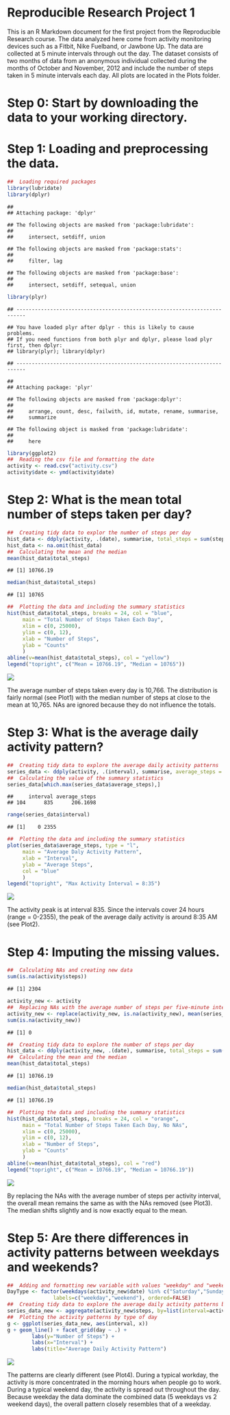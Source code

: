 # Reproducible Research Project 1

This is an R Markdown document for the first project from the Reproducible Research course. The data analyzed here come from activity monitoring devices such as a Fitbit, Nike Fuelband, or Jawbone Up. The data are collected at 5 minute intervals through out the day. The dataset consists of two months of data from an anonymous individual collected during the months of October and November, 2012 and include the number of steps taken in 5 minute intervals each day. All plots are located in the Plots folder.

# Step 0: Start by downloading the data to your working directory.

# Step 1: Loading and preprocessing the data.

```r
##  Loading required packages
library(lubridate)
library(dplyr)
```

```
## 
## Attaching package: 'dplyr'
```

```
## The following objects are masked from 'package:lubridate':
## 
##     intersect, setdiff, union
```

```
## The following objects are masked from 'package:stats':
## 
##     filter, lag
```

```
## The following objects are masked from 'package:base':
## 
##     intersect, setdiff, setequal, union
```

```r
library(plyr)
```

```
## -------------------------------------------------------------------------
```

```
## You have loaded plyr after dplyr - this is likely to cause problems.
## If you need functions from both plyr and dplyr, please load plyr first, then dplyr:
## library(plyr); library(dplyr)
```

```
## -------------------------------------------------------------------------
```

```
## 
## Attaching package: 'plyr'
```

```
## The following objects are masked from 'package:dplyr':
## 
##     arrange, count, desc, failwith, id, mutate, rename, summarise,
##     summarize
```

```
## The following object is masked from 'package:lubridate':
## 
##     here
```

```r
library(ggplot2)
##  Reading the csv file and formatting the date
activity <- read.csv("activity.csv")
activity$date <- ymd(activity$date)
```

# Step 2: What is the mean total number of steps taken per day? 

```r
##  Creating tidy data to explor the number of steps per day    
hist_data <- ddply(activity, .(date), summarise, total_steps = sum(steps))
hist_data <- na.omit(hist_data)
##  Calculating the mean and the median
mean(hist_data$total_steps)
```

```
## [1] 10766.19
```

```r
median(hist_data$total_steps)
```

```
## [1] 10765
```

```r
##  Plotting the data and including the summary statistics
hist(hist_data$total_steps, breaks = 24, col = "blue", 
     main = "Total Number of Steps Taken Each Day",
     xlim = c(0, 25000),
     ylim = c(0, 12),
     xlab = "Number of Steps",
     ylab = "Counts"
     )
abline(v=mean(hist_data$total_steps), col = "yellow")
legend("topright", c("Mean = 10766.19", "Median = 10765"))
```

![](PA1_template_files/figure-html/unnamed-chunk-2-1.png)

The average number of steps taken every day is 10,766. The distribution is fairly normal (see Plot1) with the median number of steps at close to the mean at 10,765. NAs are ignored because they do not influence the totals.

# Step 3: What is the average daily activity pattern?

```r
##  Creating tidy data to explore the average daily activity patterns
series_data <- ddply(activity, .(interval), summarise, average_steps = mean(steps, na.rm = T))
##  Calculating the value of the summary statistics
series_data[which.max(series_data$average_steps),]
```

```
##     interval average_steps
## 104      835      206.1698
```

```r
range(series_data$interval)
```

```
## [1]    0 2355
```

```r
##  Plotting the data and including the summary statistics
plot(series_data$average_steps, type = "l",
     main = "Average Daly Activity Pattern",
     xlab = "Interval",
     ylab = "Average Steps",
     col = "blue"
     )
legend("topright", "Max Activity Interval = 8:35")
```

![](PA1_template_files/figure-html/unnamed-chunk-3-1.png)

The activity peak is at interval 835. Since the intervals cover 24 hours (range = 0-2355), the peak of the average daily activity is around 8:35 AM (see Plot2).

# Step 4: Imputing the missing values.

```r
##  Calculating NAs and creating new data
sum(is.na(activity$steps))
```

```
## [1] 2304
```

```r
activity_new <- activity
##  Replacing NAs with the average number of steps per five-minute interval
activity_new <- replace(activity_new, is.na(activity_new), mean(series_data$average_steps))
sum(is.na(activity_new))
```

```
## [1] 0
```

```r
##  Creating tidy data to explore the number of steps per day
hist_data <- ddply(activity_new, .(date), summarise, total_steps = sum(steps))
##  Calculating the mean and the median
mean(hist_data$total_steps)
```

```
## [1] 10766.19
```

```r
median(hist_data$total_steps)
```

```
## [1] 10766.19
```

```r
##  Plotting the data and including the summary statistics
hist(hist_data$total_steps, breaks = 24, col = "orange", 
     main = "Total Number of Steps Taken Each Day, No NAs",
     xlim = c(0, 25000),
     ylim = c(0, 12),
     xlab = "Number of Steps",
     ylab = "Counts"
     )
abline(v=mean(hist_data$total_steps), col = "red")
legend("topright", c("Mean = 10766.19", "Median = 10766.19"))
```

![](PA1_template_files/figure-html/unnamed-chunk-4-1.png)

By replacing the NAs with the average number of steps per activity interval, the overall mean remains the same as with the NAs removed (see Plot3). The median shifts slightly and is now exactly equal to the mean.

# Step 5: Are there differences in activity patterns between weekdays and weekends?

```r
##  Adding and formatting new variable with values "weekday" and "weekend"
DayType <- factor(weekdays(activity_new$date) %in% c("Saturday","Sunday"), 
               labels=c("weekday","weekend"), ordered=FALSE)
##  Creating tidy data to explore the average daily activity patterns by type of day
series_data_new <- aggregate(activity_new$steps, by=list(interval=activity_new$interval, day=DayType), mean)
##  Plotting the activity patterns by type of day
g <- ggplot(series_data_new, aes(interval, x))
g + geom_line() + facet_grid(day ~ .) +
        labs(y="Number of Steps") +
        labs(x="Interval") +
        labs(title="Average Daily Activity Pattern")
```

![](PA1_template_files/figure-html/unnamed-chunk-5-1.png)

The patterns are clearly different (see Plot4). During a typical workday, the activity is more concentrated in the morning hours when people go to work. During a typical weekend day, the activity is spread out throughout the day. Because weekday the data dominate the combined data (5 weekdays vs 2 weekend days), the overall pattern closely resembles that of a weekday.

